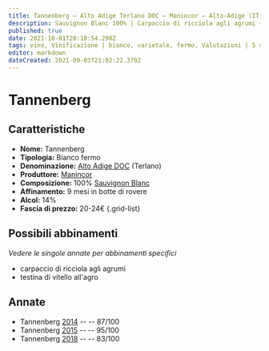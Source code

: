 ```yaml
---
title: Tannenberg – Alto Adige Terlano DOC – Manincor – Alto-Adige (IT) – 20-24€ – 2★-5★
description: Sauvignon Blanc 100% | Carpaccio di ricciola agli agrumi – Testina di vitello all'agro
published: true
date: 2021-10-01T20:10:54.290Z
tags: vino, Vinificazione | bianco, varietale, fermo, Valutazioni | 5 stelle, Regione | Alto-Adige (IT), sauvignon blanc, carpaccio di ricciola agli agrumi, Alimento | vitello, Alimento-dettagli | testa, Aromatizzazione | all'agro, Prezzi | 20-24€
editor: markdown
dateCreated: 2021-09-03T21:02:22.379Z
---
```


# Tannenberg

## Caratteristiche
- **Nome:** Tannenberg
- **Tipologia:** Bianco fermo 
- **Denominazione:** [Alto Adige DOC](/denominazioni/Italia/Alto-Adige/DOC/Alto-Adige) (Terlano)
- **Produttore:** [Manincor](/produttori/Italia/Alto-Adige/Manincor) 
- **Composizione:** 100% [Sauvignon Blanc](/vitigni/Francia/bacca-bianca/sauvignon-blanc)
- **Affinamento:** 9 mesi in botte di rovere
- **Alcol:** 14%
- **Fascia di prezzo:** 20-24€
{.grid-list}




## Possibili abbinamenti
*Vedere le singole annate per abbinamenti specifici*

- carpaccio di ricciola agli agrumi
- testina di vitello all'agro

## Annate
- Tannenberg [2014](/vini/Italia/Alto-Adige/Manincor/Tannenberg/2014) -- <span class="star-3"></span> -- 87/100
- Tannenberg [2015](/vini/Italia/Alto-Adige/Manincor/Tannenberg/2015) -- <span class="star-5"></span> -- 95/100 
- Tannenberg [2018](/vini/Italia/Alto-Adige/Manincor/Tannenberg/2018) -- <span class="star-2"></span> -- 83/100 
 
